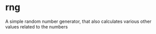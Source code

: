 # rng

A simple random number generator, that also calculates various other values related to the numbers
